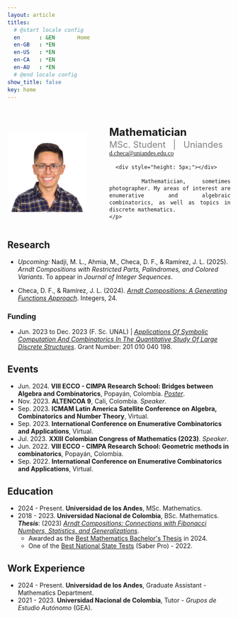 ```yaml
---
layout: article
titles:
  # @start locale config
  en      : &EN       Home
  en-GB   : *EN
  en-US   : *EN
  en-CA   : *EN
  en-AU   : *EN
  # @end locale config
show_title: false
key: home
---
```


<div style="display: flex; flex-wrap: wrap; align-items: center; margin-top: 40px;">

  <div class="profile-image">
    <img src="assets/images/profile/profile.jpg" alt="Daniel" width="180" height="180" class="circle shadow">
  </div>
  <div class="profile-description">
    <p>
      <b style="font-size: 24px; line-height: 1.5">Mathematician </b> <br>
      <span style="font-size: 20px; color: #808080; line-height: 1; font-weight: 400">MSc. Student &nbsp; | &nbsp; Uniandes </span> <br>
      <a href="mailto:d.checa@uniandes.edu.co" style="font-family: 'IBM Plex Mono'; font-weight:400">d.checa@uniandes.edu.co</a>
      
      <div style="height: 5px;"></div>

      Mathematician, sometimes photographer. My areas of interest are enumerative and algebraic combinatorics, as well as topics in discrete mathematics.
    </p>
  </div>
</div>

## Research

- *Upcoming:* Nadji, M. L., Ahmia, M., Checa, D. F., & Ramírez, J. L. (2025). *Arndt Compositions with Restricted Parts, Palindromes, and Colored Variants*. To appear in *Journal of Integer Sequences*.

- Checa, D. F., & Ramírez, J. L. (2024). <a href="https://math.colgate.edu/~integers/y35/y35.pdf" target="_blank">*Arndt Compositions: A Generating Functions Approach*</a>. Integers, 24.

### Funding

- Jun. 2023 to Dec. 2023 (F. Sc. UNAL) \| <a href="http://www.hermes.unal.edu.co/pages/Consultas/Proyecto.xhtml?idProyecto=57340" target="_blank"> *Applications Of Symbolic Computation And Combinatorics In The Quantitative Study Of Large Discrete Structures*</a>. Grant Number: 201 010 040 198.

## Events

- Jun. 2024. **VIII ECCO - CIMPA Research School: Bridges between Algebra and Combinatorics**, Popayán, Colombia. <a href="posters/ecco2024.pdf" target="_blank">*Poster*</a>.
- Nov. 2023. **ALTENCOA 9**, Cali, Colombia. *Speaker*.
- Sep. 2023. **ICMAM Latin America Satellite Conference on Algebra, Combinatorics and Number Theory**, Virtual.
- Sep. 2023. **International Conference on Enumerative Combinatorics and Applications**, Virtual.
- Jul. 2023. **XXIII Colombian Congress of Mathematics (2023)**. *Speaker*.
- Jun. 2022. **VIII ECCO - CIMPA Research School: Geometric methods in combinatorics**, Popayán, Colombia.
- Sep. 2022. **International Conference on Enumerative Combinatorics and Applications**, Virtual.

## Education

- 2024 - Present. **Universidad de los Andes**, MSc. Mathematics.
- 2018 - 2023. **Universidad Nacional de Colombia**, BSc. Mathematics.<br>
  ***Thesis***: (2023) <a href="https://oeis.org/A000045/a000045_3.pdf" target="_blank">*Arndt Compositions: Connections with Fibonacci Numbers, Statistics, and Generalizations*</a>.
  - Awarded as the <a href="https://pregrado.unal.edu.co/media/pdf_docs/mejores_trabajos/Res_010__2024_VA.pdf" target="_blank">Best Mathematics Bachelor's Thesis</a> in 2024.
  - One of the <a href="https://www.acreditta.com/credential/1490ec10-df23-44e9-9b65-9c5ca85c21c5?utm_source=copy&resource_type=badge&resource=1490ec10-df23-44e9-9b65-9c5ca85c21c5" target="_blank">Best National State Tests</a> (Saber Pro) - 2022.

## Work Experience

- 2024 - Present. **Universidad de los Andes**, Graduate Assistant - Mathematics Department.
- 2021 - 2023. **Universidad Nacional de Colombia**, Tutor - *Grupos de Estudio Autónomo* (GEA).

<style>
/* General styles */
.profile-image {
  flex: 0 0 auto;
  text-align: center;
  position: relative;
  width: 180px;
  height: 180px;
  margin: 0 auto; /* Center alignment for smaller screens */
}

.profile-description {
  flex: 1;
  min-width: 250px;
  text-align: justify;
  margin-left: 50px;
  align-items: center;
}

.email-link {
  font-family: map-get($base, font-family-code);
}

/* Mobile-specific adjustments */
@media (max-width: 768px) {
  .profile-image {
    margin: 0 auto; /* Center the image */
    text-align: center;
  }

  .profile-description {
    margin-left: 0; /* Remove left margin for proper alignment */
    text-align: center; /* Optional: Center-align text */
  }
}
</style>